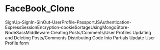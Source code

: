 # FaceBook_Clone


SignUp-SignIn-SinOut-UserProfile-PassportJSAuthentication-ExpressSessionEncryption-cookieSortageUsingMongoStore-NodeSassMiddleware
Creating Posts/Comments/User Profiles
Updating and Deleting Posts/Comments
Distributing Code Into Partials
Update User Profile form

